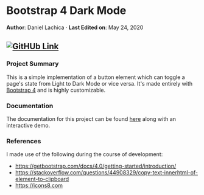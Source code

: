 # Bootstrap 4 Dark Mode

**Author**: Daniel Lachica &middot;
**Last Edited on**: May 24, 2020

[![GitHUb Link](https://travis-ci.org/joemccann/dillinger.svg?branch=master)](https://github.com/danielflachica/Bootstrap-4-Dark-Mode)
---
### Project Summary
This is a simple implementation of a button element which can toggle a page's state from Light to Dark Mode or vice versa. It's made entirely with [Bootstrap 4](https://getbootstrap.com/docs/4.0/getting-started/introduction/) and is highly customizable. 

### Documentation
The documentation for this project can be found [here](https://danielflachica.github.io/Bootstrap-4-Dark-Mode/) along with an interactive demo.

### References
I made use of the following during the course of development:
- https://getbootstrap.com/docs/4.0/getting-started/introduction/
- https://stackoverflow.com/questions/44908329/copy-text-innerhtml-of-element-to-clipboard
- https://icons8.com
